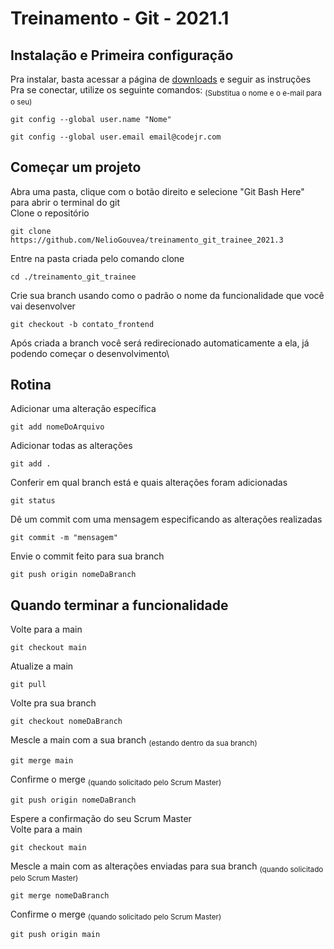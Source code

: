 # **Treinamento - Git - 2021.1**

## Instalação e Primeira configuração

Pra instalar, basta acessar a página de [downloads](https://git-scm.com/downloads) e seguir as instruções\
Pra se conectar, utilize os seguinte comandos: <sub>(Substitua o nome e o e-mail para o seu)<sub/>
```
git config --global user.name "Nome"
```
```
git config --global user.email email@codejr.com
```

## Começar um projeto

Abra uma pasta, clique com o botão direito e selecione "Git Bash Here" para abrir o terminal do git\
Clone o repositório
```
git clone https://github.com/NelioGouvea/treinamento_git_trainee_2021.3
```
Entre na pasta criada pelo comando clone
```
cd ./treinamento_git_trainee
```
Crie sua branch usando como o padrão o nome da funcionalidade que você vai desenvolver
```
git checkout -b contato_frontend
```
Após criada a branch você será redirecionado automaticamente a ela, já podendo começar o desenvolvimento\


## Rotina

Adicionar uma alteração específica
```
git add nomeDoArquivo
```
Adicionar todas as alterações
```
git add .
```
Conferir em qual branch está e quais alterações foram adicionadas
```
git status
```
Dê um commit com uma mensagem especificando as alterações realizadas
```
git commit -m "mensagem"
```
Envie o commit feito para sua branch
```
git push origin nomeDaBranch
```

## Quando terminar a funcionalidade

Volte para a main
```
git checkout main
```
Atualize a main
```
git pull
```
Volte pra sua branch
```
git checkout nomeDaBranch
```
Mescle a main com a sua branch <sub>(estando dentro da sua branch)<sub/>
```
git merge main
```
Confirme o merge <sub>(quando solicitado pelo Scrum Master)<sub/>
```
git push origin nomeDaBranch
```
Espere a confirmação do seu Scrum Master\
Volte para a main
```
git checkout main
```
Mescle a main com as alterações enviadas para sua branch <sub>(quando solicitado pelo Scrum Master)<sub/> 
```
git merge nomeDaBranch
```
Confirme o merge <sub>(quando solicitado pelo Scrum Master)<sub/>
```
git push origin main
```
